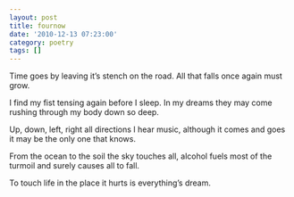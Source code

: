 ```yaml
---
layout: post
title: fournow
date: '2010-12-13 07:23:00'
category: poetry
tags: []
---
```


Time goes by leaving
it’s stench on the road.
All that falls once
again must grow.

I find my fist tensing again
before I sleep.
In my dreams they may come
rushing through my body down so deep.

Up, down, left, right all directions
I hear music,
although it comes and goes
it may be the only one that knows.

From the ocean to the soil
the sky touches all,
alcohol fuels most of the turmoil
and surely causes all to fall.

To touch life in the place it hurts
is everything’s dream.
